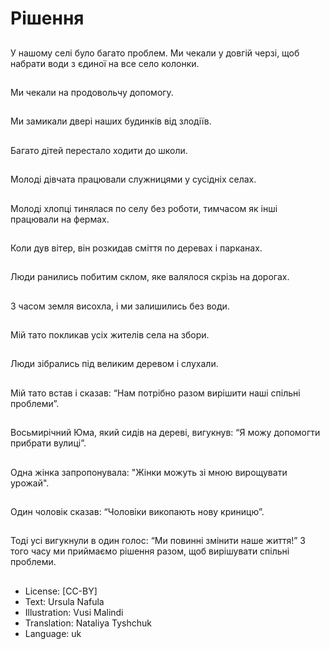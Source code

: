 # Рішення

##
У нашому селі було багато проблем. Ми чекали у довгій черзі, щоб набрати води з єдиної на все село колонки.

##
Ми чекали на продовольчу допомогу.

##
Ми замикали двері наших будинків від злодіїв.

##
Багато дітей перестало ходити до школи.

##
Молоді дівчата працювали служницями у сусідніх селах.

##
Молоді хлопці тинялася по селу без роботи, тимчасом як інші працювали на фермах.

##
Коли дув вітер, він розкидав сміття по деревах і парканах.

##
Люди ранились побитим склом, яке валялося скрізь на дорогах.

##
З часом земля висохла, і ми залишились без води.

##
Мій тато покликав усіх жителів села на збори.

##
Люди зібрались під великим деревом і слухали.

##
Мій тато встав і сказав: “Нам потрібно разом вирішити наші спільні проблеми”.

##
Восьмирічний Юма, який сидів на дереві, вигукнув: “Я можу допомогти прибрати вулиці”.

##
Одна жінка запропонувала: "Жінки можуть зі мною вирощувати урожай".

##
Один чоловік сказав: “Чоловіки викопають нову криницю”.

##
Тоді усі вигукнули в один голос: “Ми повинні змінити наше життя!” З того часу ми приймаємо рішення разом, щоб вирішувати спільні проблеми.

##
* License: [CC-BY]
* Text: Ursula Nafula
* Illustration: Vusi Malindi
* Translation: Nataliya Tyshchuk
* Language: uk
